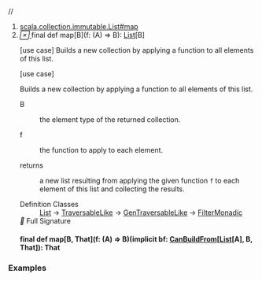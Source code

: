 //
<ol>
<li><a href="https://www.scala-lang.org/api/2.12.3/scala/collection/immutable/List.html#map[B](f:A=>B):List[B]">scala.collection.immutable.List#map</a></li>
<li name="scala.collection.immutable.List#map" visbl="pub" class="indented0 " data-isabs="false" fullcomment="yes" group="Ungrouped"> <a id="map[B](f:A=>B):List[B]"></a><a id="map[B]((A)⇒B):List[B]"></a> <span class="permalink"> <a href="../../../scala/collection/immutable/List.html#map[B](f:A=>B):List[B]" title="Permalink"> <i class="material-icons"></i> </a> </span> <span class="modifier_kind"> <span class="modifier">final </span> <span class="kind">def</span> </span> <span class="symbol"> <span class="name">map</span><span class="tparams">[<span name="B">B</span>]</span><span class="params">(<span name="f">f: (<span class="extype" name="scala.collection.GenTraversableLike.A">A</span>) ⇒ <span class="extype" name="scala.collection.immutable.List.map.B">B</span></span>)</span><span class="result">: <a href="" class="extype" name="scala.collection.immutable.List">List</a>[<span class="extype" name="scala.collection.immutable.List.map.B">B</span>]</span> </span> <p class="shortcomment cmt">[use case] Builds a new collection by applying a function to all elements of this list.</p>
 <div class="fullcomment">
  [use case] 
  <div class="comment cmt">
   <p> Builds a new collection by applying a function to all elements of this list.</p>
  </div>
  <dl class="paramcmts block">
   <dt class="tparam">
    B
   </dt>
   <dd class="cmt">
    <p>the element type of the returned collection.</p>
   </dd>
   <dt class="param">
    f
   </dt>
   <dd class="cmt">
    <p>the function to apply to each element.</p>
   </dd>
   <dt>
    returns
   </dt>
   <dd class="cmt">
    <p>a new list resulting from applying the given function <code>f</code> to each element of this list and collecting the results.</p>
   </dd>
  </dl>
  <dl class="attributes block"> 
   <dt>
    Definition Classes
   </dt>
   <dd>
    <a href="" class="extype" name="scala.collection.immutable.List">List</a> → 
    <a href="../TraversableLike.html" class="extype" name="scala.collection.TraversableLike">TraversableLike</a> → 
    <a href="../GenTraversableLike.html" class="extype" name="scala.collection.GenTraversableLike">GenTraversableLike</a> → 
    <a href="../generic/FilterMonadic.html" class="extype" name="scala.collection.generic.FilterMonadic">FilterMonadic</a>
   </dd>
   <div class="full-signature-block toggleContainer"> 
    <span class="toggle"> <i class="material-icons"></i> Full Signature </span> 
    <div class="hiddenContent full-signature-usecase">
     <h4 id="signature" class="signature"> <span class="modifier_kind"> <span class="modifier">final </span> <span class="kind">def</span> </span> <span class="symbol"> <span class="name">map</span><span class="tparams">[<span name="B">B</span>, <span name="That">That</span>]</span><span class="params">(<span name="f">f: (<span class="extype" name="scala.collection.immutable.List.A">A</span>) ⇒ <span class="extype" name="scala.collection.immutable.List.map.B">B</span></span>)</span><span class="params">(<span class="implicit">implicit </span><span name="bf">bf: <a href="../generic/CanBuildFrom.html" class="extype" name="scala.collection.generic.CanBuildFrom">CanBuildFrom</a>[<a href="" class="extype" name="scala.collection.immutable.List">List</a>[<span class="extype" name="scala.collection.immutable.List.A">A</span>], <span class="extype" name="scala.collection.immutable.List.map.B">B</span>, <span class="extype" name="scala.collection.immutable.List.map.That">That</span>]</span>)</span><span class="result">: <span class="extype" name="scala.collection.immutable.List.map.That">That</span></span> </span> </h4>
    </div> 
   </div>
  </dl>
 </div> </li>
        </ol>


### Examples





























